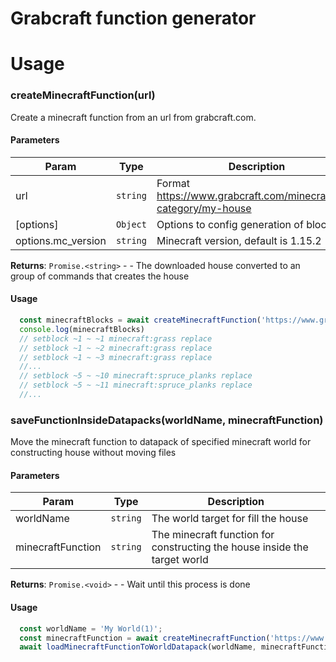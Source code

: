# Grabcraft function generator

# Usage

### createMinecraftFunction(url)
Create a minecraft function from an url from grabcraft.com.

#### Parameters

| Param | Type | Description |
| --- | --- | --- |
| url | <code>string</code> | Format https://www.grabcraft.com/minecraft/my-category/my-house |
| [options] | <code>Object</code> |  Options to config generation of blocks |
| options.mc_version | <code>string</code> | Minecraft version, default is 1.15.2 |


**Returns**: <code>Promise.&lt;string&gt;</code> - - The downloaded house converted to an group of commands that creates the house

#### Usage
```js
  const minecraftBlocks = await createMinecraftFunction('https://www.grabcraft.com/minecraft/medieval-rural-house-2/medieval-houses')
  console.log(minecraftBlocks)
  // setblock ~1 ~ ~1 minecraft:grass replace
  // setblock ~1 ~ ~2 minecraft:grass replace
  // setblock ~1 ~ ~3 minecraft:grass replace
  //...
  // setblock ~5 ~ ~10 minecraft:spruce_planks replace
  // setblock ~5 ~ ~11 minecraft:spruce_planks replace
  //...
```

### saveFunctionInsideDatapacks(worldName, minecraftFunction)
Move the minecraft function to datapack of specified minecraft world for constructing house without moving files

#### Parameters
| Param | Type | Description |
| --- | --- | --- |
| worldName | <code>string</code> | The world target for fill the house |
| minecraftFunction | <code>string</code> | The minecraft function for constructing the house inside the target world |

**Returns**: <code>Promise.&lt;void&gt;</code> - - Wait until this process is done

#### Usage
```js
  const worldName = 'My World(1)';
  const minecraftFunction = await createMinecraftFunction('https://www.grabcraft.com/minecraft/abstract-house-4/other-193');
  await loadMinecraftFunctionToWorldDatapack(worldName, minecraftFunction);
```
